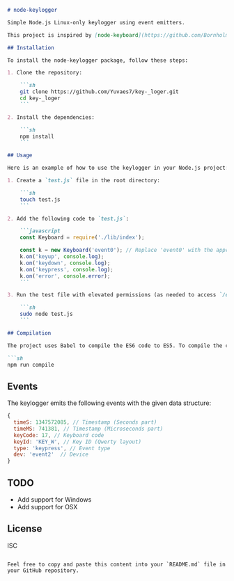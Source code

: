 

```markdown
# node-keylogger

Simple Node.js Linux-only keylogger using event emitters.

This project is inspired by [node-keyboard](https://github.com/Bornholm/node-keyboard). It has been rewritten to be as simple as possible without requiring any external modules and using `fs.createReadStream` instead of `fs.open`.

## Installation

To install the node-keylogger package, follow these steps:

1. Clone the repository:

    ```sh
    git clone https://github.com/Yuvaes7/key-_loger.git
    cd key-_loger
    ```

2. Install the dependencies:

    ```sh
    npm install
    ```

## Usage

Here is an example of how to use the keylogger in your Node.js project:

1. Create a `test.js` file in the root directory:

    ```sh
    touch test.js
    ```

2. Add the following code to `test.js`:

    ```javascript
    const Keyboard = require('./lib/index');

    const k = new Keyboard('event0'); // Replace 'event0' with the appropriate input event file for your keyboard
    k.on('keyup', console.log);
    k.on('keydown', console.log);
    k.on('keypress', console.log);
    k.on('error', console.error);
    ```

3. Run the test file with elevated permissions (as needed to access `/dev/input` devices):

    ```sh
    sudo node test.js
    ```

## Compilation

The project uses Babel to compile the ES6 code to ES5. To compile the code, run:

```sh
npm run compile
```

## Events

The keylogger emits the following events with the given data structure:

```javascript
{ 
  timeS: 1347572085, // Timestamp (Seconds part)
  timeMS: 741381, // Timestamp (Microseconds part)
  keyCode: 17, // Keyboard code
  keyId: 'KEY_W', // Key ID (Qwerty layout)
  type: 'keypress', // Event type
  dev: 'event2'  // Device
}
```

## TODO

- Add support for Windows
- Add support for OSX

## License

ISC
```

Feel free to copy and paste this content into your `README.md` file in your GitHub repository. 
